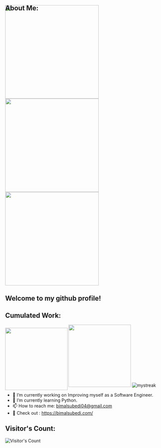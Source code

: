 ## About Me:
<img align="left" style="margin-top:-40px" src="https://camo.githubusercontent.com/992babdffd8c74a1502de375fbdf7e4d54773242/68747470733a2f2f6d656469612e67697068792e636f6d2f6d656469612f53576f536b4e36447854737a71494b4571762f67697068792e676966" width="300" />
<img src="https://img.shields.io/badge/-Bimal%20Subedi-black?style=social&logo=python" width="300" />
<img src="https://img.shields.io/badge/-Web%20Developer-black?style=flat&logo=" width="300" />

## Welcome to my github profile!
<!-- ## My Loves
<img align="left" style="padding : 10px;" src="https://img.shields.io/badge/Android-black?style=plastic&logo=android" height=40>
<img align="left" src="https://img.shields.io/badge/Dart-black?style=plastic&logo=dart&logoColor=white" height=40>
<img align="left" src="https://img.shields.io/badge/Flutter-black?style=plastic&logo=flutter&logoColor=1389FD" height=40>
<img align="left" src="https://img.shields.io/badge/Vim-black?style=plastic&logo=vim&logoColor=019733" height=40>
<img src="https://img.shields.io/badge/VS%20Code-black?style=plastic&logo=visualstudiocode&logoColor=007ACC" height=40>
<img align="left" src="https://img.shields.io/badge/Python-black?style=plastic&logo=python&logoColor=white" height=40>
<img align="left" src="https://img.shields.io/badge/Javascript-black?style=plastic&logo=javascript&logoColor=yellow" height=40>
<img align="left" src="https://img.shields.io/badge/Firebase-black?style=plastic&logo=firebase&logoColor=FFCA28" height=40>
<img src="https://img.shields.io/badge/Postgres-black?style=plastic&logo=postgresql&logoColor=007ACC" height=40> -->

 ## Cumulated Work:
<img align="left" style="margin-top: 10px" src="https://github-readme-stats.vercel.app/api?username=subedibimal&theme=midnight-purple&count_private=true&show_icons=true" height=200>  
<img src="https://github-readme-stats.vercel.app/api/top-langs/?username=subedibimal&langs_count=3&theme=midnight-purple&show_icons=true&hide=html,css,glsl" height=200>
<img src="https://github-readme-streak-stats.herokuapp.com/?user=subedibimal&theme=tokyonight" alt="mystreak"/>

- 🔭 I’m currently working on Improving myself as a Software Engineer.
- 🌱 I’m currently learning Python.
- 📫 How to reach me: bimalsubedi04@gmail.com
- 💬 Check out : https://bimalsubedi.com/

## Visitor's Count:
![Visitor's Count](https://profile-counter.glitch.me/%7Bsubedibimal%7D/count.svg)
